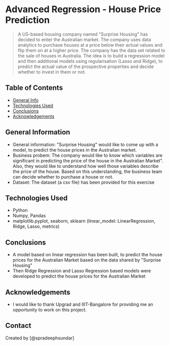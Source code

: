 # Advanced Regression - House Price Prediction
> A US-based housing company named "Surprise Housing" has decided to enter the Australian market. The company uses data analytics to purchase houses at a price below their actual values and flip them on at a higher price. The company has the data set related to the sale of houses in Australia. The idea is to build a regression model and then additional models using regularisation (Lasso and Ridge), to predict the actual value of the prospective properties and decide whether to invest in them or not.

## Table of Contents
* [General Info](#general-information)
* [Technologies Used](#technologies-used)
* [Conclusions](#conclusions)
* [Acknowledgements](#acknowledgements)

<!-- You can include any other section that is pertinent to your problem -->

## General Information
- General information: "Surprise Housing" would like to come up with a model, to predict the house prices in the Australian market. 
- Business probem: The company would like to know which variables are significant in predicting the price of the house in the Australian Market". Also, they would like to understand how well those variables describe the price of the house. Based on this understanding, the business team can decide whether to purchase a house or not. 
- Dataset: The dataset (a csv file) has been provided for this exercise

<!-- You don't have to answer all the questions - just the ones relevant to your project. -->

## Technologies Used
- Python
- Numpy, Pandas 
- matplotlib.pyplot, seaborn, sklearn (linear_model: LinearRegression, Ridge, Lasso, metrics)

<!-- As the libraries versions keep on changing, it is recommended to mention the version of library used in this project -->

## Conclusions
- A model based on linear regression has been built, to predict the house prices for the Australian Market based on the data shared by "Surprise Housing"
- Then Ridge Regression and Lasso Regression based models were developed to predict the house prices for the Australian Market

<!-- You don't have to answer all the questions - just the ones relevant to your project. -->

## Acknowledgements
- I would like to thank Upgrad and IIIT-Bangalore for providing me an opportunity to work on this project.

## Contact
Created by [@spradeephsundar]


<!-- Optional -->
<!-- ## License -->
<!-- This project is open source and available under the [... License](). -->

<!-- You don't have to include all sections - just the one's relevant to your project -->